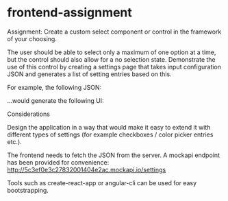 # frontend-assignment

Assignment: Create a custom select component or control in the framework of your choosing. 

The user should be able to select only a maximum of one option at a time, but the control should also allow for a no selection state. Demonstrate the use of this control by creating a settings page that takes input configuration JSON and generates a list of setting entries based on this. 

For example, the following JSON:

...would generate the following UI:

Considerations

Design the application in a way that would make it easy to extend it with different types of settings (for example checkboxes / color picker entries etc.).

The frontend needs to fetch the JSON from the server. A mockapi endpoint has been provided for convenience: http://5c3ef0e3c27832001404e2ac.mockapi.io/settings

Tools such as create-react-app or angular-cli can be used for easy bootstrapping.
